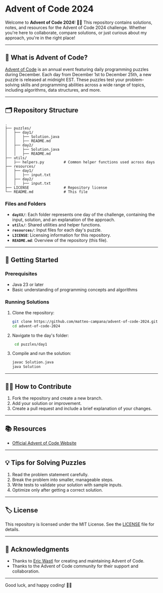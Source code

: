 # Advent of Code 2024

Welcome to **Advent of Code 2024**! 🎄✨ This repository contains solutions, notes, and resources for the Advent of Code 2024 challenge. Whether you're here to collaborate, compare solutions, or just curious about my approach, you're in the right place!

---

## 🌟 What is Advent of Code?

[Advent of Code](https://adventofcode.com/) is an annual event featuring daily programming puzzles during December. Each day from December 1st to December 25th, a new puzzle is released at midnight EST. These puzzles test your problem-solving skills and programming abilities across a wide range of topics, including algorithms, data structures, and more.

---

## 🗂️ Repository Structure

```plaintext
.
├── puzzles/
│   ├── day1/
│   │   ├── Solution.java
│   │   ├── README.md
│   ├── day2/
│   │   ├── Solution.java
│   │   ├── README.md
├── utils/
│   ├── helpers.py         # Common helper functions used across days
├── resources/
│   ├── day1/
│   │   ├── input.txt
│   ├── day2/
│   │   ├── input.txt
├── LICENSE                # Repository license
└── README.md              # This file
```

### Files and Folders
- **`dayXX/`**: Each folder represents one day of the challenge, containing the input, solution, and an explanation of the approach.
- **`utils/`**: Shared utilities and helper functions.
- **`resources/`**: Input files for each day's puzzle.
- **`LICENSE`**: Licensing information for this repository.
- **`README.md`**: Overview of the repository (this file).

---

## 🚀 Getting Started

### Prerequisites

- Java 23 or later
- Basic understanding of programming concepts and algorithms

### Running Solutions

1. Clone the repository:
   ```bash
   git clone https://github.com/matteo-campana/advent-of-code-2024.git
   cd advent-of-code-2024
   ```

2. Navigate to the day's folder:
   ```bash
    cd puzzles/day1
    ```

3. Compile and run the solution:
    ```bash
    javac Solution.java
    java Solution
    ```
---

## 🧑‍💻 How to Contribute

1. Fork the repository and create a new branch.
2. Add your solution or improvement.
3. Create a pull request and include a brief explanation of your changes.

---

## 📚 Resources

- [Official Advent of Code Website](https://adventofcode.com/)

---

## 💡 Tips for Solving Puzzles

1. Read the problem statement carefully.
2. Break the problem into smaller, manageable steps.
3. Write tests to validate your solution with sample inputs.
4. Optimize only after getting a correct solution.

---

## 🏷️ License

This repository is licensed under the MIT License. See the [LICENSE](./LICENSE) file for details.

---

## 🙌 Acknowledgments

- Thanks to [Eric Wastl](https://twitter.com/ericwastl) for creating and maintaining Advent of Code.
- Thanks to the Advent of Code community for their support and collaboration.

---

Good luck, and happy coding! 🎅🎁